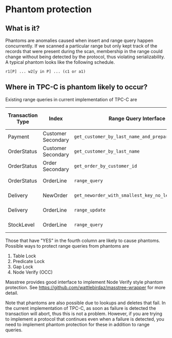 # Phantom protection

## What is it?

Phantoms are anomalies caused when insert and range query happen concurrently. If we scanned a particular range but only kept track of the records that were present during the scan, membership in the range could change without being detected by the protocol, thus violating serializability. A typical phantom looks like the following schedule.

```
r1[P] ... w2[y in P] ... (c1 or a1)
```

## Where in TPC-C is phantom likely to occur?

Existing range queries in current implementation of TPC-C are

| Transaction Type | Index              | Range Query Interface                              | Possible Concurrent Insert? |
| ---------------- | ------------------ | -------------------------------------------------- | --------------------------- |
| Payment          | Customer Secondary | `get_customer_by_last_name_and_prepare_for_update` | NO                          |
| OrderStatus      | Customer Secondary | `get_customer_by_last_name`                        | NO                          |
| OrderStatus      | Order Secondary    | `get_order_by_customer_id`                         | YES (by NewOrder)           |
| OrderStatus      | OrderLine          | `range_query`                                      | YES (by NewOrder)           |
| Delivery         | NewOrder           | `get_neworder_with_smallest_key_no_less_than`      | YES (by NewOrder)           |
| Delivery         | OrderLine          | `range_update`                                     | YES (by NewOrder)           |
| StockLevel       | OrderLine          | `range_query`                                      | YES (by NewOrder)           |

Those that have "YES" in the fourth column are likely to cause phantoms.
Possible ways to protect range queries from phantoms are
1. Table Lock
2. Predicate Lock
3. Gap Lock
4. Node Verify (OCC)

Masstree provides good interface to implement Node Verify style phantom protection. See https://github.com/wattlebirdaz/masstree-wrapper for more detail.

Note that phantoms are also possible due to lookups and deletes that fail. In the current implementation of TPC-C, as soon as failure is detected the transaction will abort, thus this is not a problem. However, if you are trying to implement a protocol that continues even when a failure is detected, you need to implement phantom protection for these in addition to range queries.